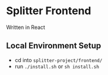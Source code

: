 # Splitter Frontend

Written in React

## Local Environment Setup

- cd into `splitter-project/frontend/`
- run `./install.sh` or `sh install.sh`
